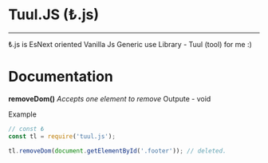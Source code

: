 # Tuul.JS (₺.js)

---

₺.js is EsNext oriented Vanilla Js Generic use Library - Tuul (tool) for me :)

# Documentation

**removeDom()**
*Accepts one element to remove*
Outpute - void

Example

```js
// const ₺
const tl = require('tuul.js');

tl.removeDom(document.getElementById('.footer')); // deleted.
```